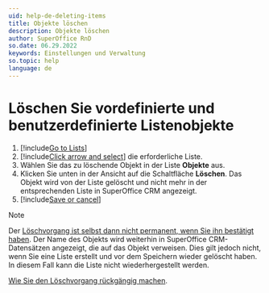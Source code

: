 ```yaml
---
uid: help-de-deleting-items
title: Objekte löschen
description: Objekte löschen
author: SuperOffice RnD
so.date: 06.29.2022
keywords: Einstellungen und Verwaltung
so.topic: help
language: de
---
```


# Löschen Sie vordefinierte und benutzerdefinierte Listenobjekte

1. [!include[Go to Lists](includes/goto-lists.md)]
2. [!include[Click arrow and select](includes/expand-list.md)] die erforderliche Liste.
3. Wählen Sie das zu löschende Objekt in der Liste **Objekte** aus.
4. Klicken Sie unten in der Ansicht auf die Schaltfläche **Löschen**. Das Objekt wird von der Liste gelöscht und nicht mehr in der entsprechenden Liste in SuperOffice CRM angezeigt.
5. [!include[Save or cancel](includes/save-or-cancel.md)]

> [!NOTE]
> Der [Löschvorgang ist selbst dann nicht permanent, wenn Sie ihn bestätigt haben][1]. Der Name des Objekts wird weiterhin in SuperOffice CRM-Datensätzen angezeigt, die auf das Objekt verweisen. Dies gilt jedoch nicht, wenn Sie eine Liste erstellt und vor dem Speichern wieder gelöscht haben. In diesem Fall kann die Liste nicht wiederhergestellt werden.
>
> [Wie Sie den Löschvorgang rückgängig machen][1].

<!-- Referenced links -->
[1]: organize/deleted-items-and-headings.md

<!-- Referenced images -->
